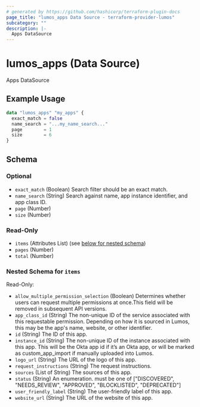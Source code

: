 ```yaml
---
# generated by https://github.com/hashicorp/terraform-plugin-docs
page_title: "lumos_apps Data Source - terraform-provider-lumos"
subcategory: ""
description: |-
  Apps DataSource
---
```


# lumos_apps (Data Source)

Apps DataSource

## Example Usage

```terraform
data "lumos_apps" "my_apps" {
  exact_match = false
  name_search = "...my_name_search..."
  page        = 1
  size        = 6
}
```

<!-- schema generated by tfplugindocs -->
## Schema

### Optional

- `exact_match` (Boolean) Search filter should be an exact match.
- `name_search` (String) Search against name, app instance identifier, and app class ID.
- `page` (Number)
- `size` (Number)

### Read-Only

- `items` (Attributes List) (see [below for nested schema](#nestedatt--items))
- `pages` (Number)
- `total` (Number)

<a id="nestedatt--items"></a>
### Nested Schema for `items`

Read-Only:

- `allow_multiple_permission_selection` (Boolean) Determines whether users can request multiple permissions at once.This field will be removed in subsequent API versions.
- `app_class_id` (String) The non-unique ID of the service associated with this requestable permission. Depending on how it is sourced in Lumos, this may be the app's name, website, or other identifier.
- `id` (String) The ID of this app.
- `instance_id` (String) The non-unique ID of the instance associated with this app. This will be the Okta app id if it’s an Okta app, or will be marked as custom_app_import if manually uploaded into Lumos.
- `logo_url` (String) The URL of the logo of this app.
- `request_instructions` (String) The request instructions.
- `sources` (List of String) The sources of this app.
- `status` (String) An enumeration. must be one of ["DISCOVERED", "NEEDS_REVIEW", "APPROVED", "BLOCKLISTED", "DEPRECATED"]
- `user_friendly_label` (String) The user-friendly label of this app.
- `website_url` (String) The URL of the website of this app.
